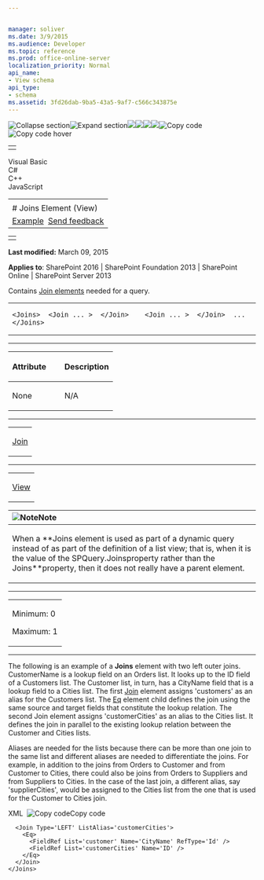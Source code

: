 ```yaml
---


manager: soliver
ms.date: 3/9/2015
ms.audience: Developer
ms.topic: reference
ms.prod: office-online-server
localization_priority: Normal
api_name:
- View schema
api_type:
- schema
ms.assetid: 3fd26dab-9ba5-43a5-9af7-c566c343875e
---
```


![Collapse
section](../icons/collapse_all.gif "Collapse section")![Expand
section](../icons/expand_all.gif "Expand section")![](../icons/collapse_all.gif)![](../icons/expand_all.gif)![](../icons/dropdown.gif)![](../icons/dropdownHover.gif)![Copy
code](../icons/copycode.gif "Copy code")![Copy code
hover](../icons/copycodeHighlight.gif "Copy code hover")
<table>
<tbody>
<tr class="odd">
<td align="left"></td>
</tr>
</tbody>
</table>

Visual Basic  
C\#  
C++  
JavaScript  

<table>
<tbody>
<tr class="odd">
<td align="left"><span id="runningHeaderText"></span></td>
</tr>
<tr class="even">
<td align="left"># Joins Element (View)</td>
</tr>
<tr class="odd">
<td align="left"><a href="#exampleToggle">Example</a>  <span id="headfeedbackarea" class="feedbackhead"><a href="javascript:SubmitFeedback(&#39;docthis@Microsoft.com&#39;,&#39;&#39;,&#39;&#39;,&#39;&#39;,&#39;1.0.18082.1225&#39;,&#39;%0\dThank%20you%20for%20your%20feedback.%20The%20developer%20writing%20teams%20use%20your%20feedback%20to%20improve%20documentation.%20While%20we%20are%20reviewing%20your%20feedback,%20we%20may%20send%20you%20e-mail%20to%20ask%20for%20clarification%20or%20feedback%20on%20a%20solution.%20We%20do%20not%20use%20your%20e-mail%20address%20for%20any%20other%20purpose%20and%20we%20delete%20it%20after%20we%20finish%20our%20review.%0\AFor%20further%20information%20about%20the%20privacy%20policies%20of%20Microsoft,%20please%20see%20http://privacy.microsoft.com/en-us/default.aspx.%0\A%0\d&#39;,&#39;Customer%20feedback&#39;);">Send feedback</a></span></td>
</tr>
</tbody>
</table>

<table>
<colgroup>
<col width="100%" />
</colgroup>
<tbody>
<tr class="odd">
<td align="left"></td>
</tr>
</tbody>
</table>

**Last modified:** March 09, 2015

**Applies to**: SharePoint 2016 | SharePoint Foundation 2013 |
SharePoint Online | SharePoint Server 2013

Contains [Join elements](join-element-view.htm)
needed for a query.

<span codelanguage="other"></span>
<table>
<colgroup>
<col width="100%" />
</colgroup>
<tbody>
<tr class="odd">
<td align="left"><pre><code>&lt;Joins&gt;  &lt;Join ... &gt;  &lt;/Join&gt;    &lt;Join ... &gt;  &lt;/Join&gt;  ...&lt;/Joins&gt;</code></pre></td>
</tr>
</tbody>
</table>


-----------------------------------------------------------------------------------------------------------------------------------------------------------------------------------------------

<table>
<colgroup>
<col width="50%" />
<col width="50%" />
</colgroup>
<thead>
<tr class="header">
<th align="left"><p>Attribute</p></th>
<th align="left"><p>Description</p></th>
</tr>
</thead>
<tbody>
<tr class="odd">
<td align="left"><p>None</p></td>
<td align="left"><p>N/A</p></td>
</tr>
</tbody>
</table>


---------------------------------------------------------------------------------------------------------------------------------------------------------------------------------------------------

<table>
<colgroup>
<col width="100%" />
</colgroup>
<tbody>
<tr class="odd">
<td align="left"><p><a href="join-element-view.htm">Join</a></p></td>
</tr>
</tbody>
</table>


----------------------------------------------------------------------------------------------------------------------------------------------------------------------------------------------------

<table>
<colgroup>
<col width="100%" />
</colgroup>
<tbody>
<tr class="odd">
<td align="left"><p><a href="view-element-list.htm">View</a></p></td>
</tr>
</tbody>
</table>

<table>
<colgroup>
<col width="100%" />
</colgroup>
<thead>
<tr class="header">
<th align="left"><img src="../icons/alert_note.gif" title="Note" alt="Note" /><strong>Note</strong></th>
</tr>
</thead>
<tbody>
<tr class="odd">
<td align="left"><p>When a **Joins</span> element is used as part of a dynamic query instead of as part of the definition of a list view; that is, when it is the value of the <span sdata="cer" target="P:Microsoft.SharePoint.SPQuery.Joins"><span class="nolink">SPQuery.Joins</span></span>property rather than the <span sdata="cer" target="P:Microsoft.SharePoint.SPView.Joins"><span class="nolink">Joins</span>**property, then it does not really have a parent element.</p></td>
</tr>
</tbody>
</table>


------------------------------------------------------------------------------------------------------------------------------------------------------------------------------------------------

<table>
<colgroup>
<col width="100%" />
</colgroup>
<tbody>
<tr class="odd">
<td align="left"><p>Minimum: 0</p>
<p>Maximum: 1</p></td>
</tr>
</tbody>
</table>


------------------------------------------------------------------------------------------------------------------------------------------------------------------------------------------

The following is an example of a **Joins**
element with two left outer joins. CustomerName is a lookup field on an
Orders list. It looks up to the ID field of a Customers list. The
Customer list, in turn, has a CityName field that is a lookup field to a
Cities list. The first [Join](join-element-view.htm)
element assigns 'customers' as an alias for the Customers list. The
[Eq](eq-element-query.htm) element child defines the
join using the same source and target fields that constitute the lookup
relation. The second Join element assigns 'customerCities' as an alias
to the Cities list. It defines the join in parallel to the existing
lookup relation between the Customer and Cities lists.

Aliases are needed for the lists because there can be more than one join
to the same list and different aliases are needed to differentiate the
joins. For example, in addition to the joins from Orders to Customer and
from Customer to Cities, there could also be joins from Orders to
Suppliers and from Suppliers to Cities. In the case of the last join, a
different alias, say 'supplierCities', would be assigned to the Cities
list from the one that is used for the Customer to Cities join.

<span codelanguage="xmlLang"></span>
XML 
<span class="copyCode" onclick="CopyCode(this)"
onkeypress="CopyCode_CheckKey(this, event)"
onmouseover="ChangeCopyCodeIcon(this)"
onmouseout="ChangeCopyCodeIcon(this)" tabindex="0">![Copy
code](../icons/copycode.gif "Copy code")Copy code</span>
    <Joins>
      <Join Type='LEFT' ListAlias='customers'>
        <Eq>
          <FieldRef Name='CustomerName' RefType='Id' />
          <FieldRef List='customers' Name='ID' />
        </Eq>
      </Join>

      <Join Type='LEFT' ListAlias='customerCities'>
        <Eq>
          <FieldRef List='customer' Name='CityName' RefType='Id' />
          <FieldRef List='customerCities' Name='ID' />
        </Eq>
      </Join>
    </Joins>








